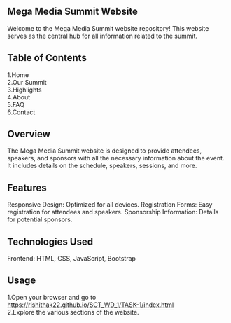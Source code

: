 ## Mega Media Summit Website
Welcome to the Mega Media Summit website repository! This website serves as the central hub for all information related to the summit.

## Table of Contents
1.Home <br>
2.Our Summit <br>
3.Highlights <br>
4.About <br>
5.FAQ <br>
6.Contact 

## Overview
The Mega Media Summit website is designed to provide attendees, speakers, and sponsors with all the necessary information about the event. It includes details on the schedule, speakers, sessions, and more.

## Features
Responsive Design: Optimized for all devices.
Registration Forms: Easy registration for attendees and speakers.
Sponsorship Information: Details for potential sponsors.

## Technologies Used
Frontend: HTML, CSS, JavaScript, Bootstrap

## Usage
1.Open your browser and go to https://rishithak22.github.io/SCT_WD_1/TASK-1/index.html <br>
2.Explore the various sections of the website.
